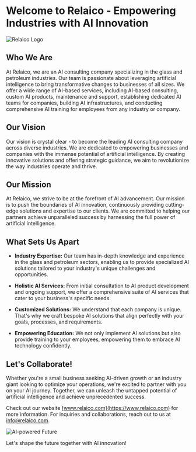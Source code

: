 # Welcome to Relaico - Empowering Industries with AI Innovation

![Relaico Logo](https://your-image-url.com)

## Who We Are

At Relaico, we are an AI consulting company specializing in the glass and petroleum industries. Our team is passionate about leveraging artificial intelligence to bring transformative changes to businesses of all sizes. We offer a wide range of AI-based services, including AI-based consulting, custom AI products, maintenance and support, establishing dedicated AI teams for companies, building AI infrastructures, and conducting comprehensive AI training for employees from any industry or company.

## Our Vision

Our vision is crystal clear - to become the leading AI consulting company across diverse industries. We are dedicated to empowering businesses and companies with the immense potential of artificial intelligence. By creating innovative solutions and offering strategic guidance, we aim to revolutionize the way industries operate and thrive.

## Our Mission

At Relaico, we strive to be at the forefront of AI advancement. Our mission is to push the boundaries of AI innovation, continuously providing cutting-edge solutions and expertise to our clients. We are committed to helping our partners achieve unparalleled success by harnessing the full power of artificial intelligence.

## What Sets Us Apart

- **Industry Expertise:** Our team has in-depth knowledge and experience in the glass and petroleum sectors, enabling us to provide specialized AI solutions tailored to your industry's unique challenges and opportunities.

- **Holistic AI Services:** From initial consultation to AI product development and ongoing support, we offer a comprehensive suite of AI services that cater to your business's specific needs.

- **Customized Solutions:** We understand that each company is unique. That's why we craft bespoke AI solutions that align perfectly with your goals, processes, and requirements.

- **Empowering Education:** We not only implement AI solutions but also provide training to your employees, empowering them to embrace AI technology confidently.

## Let's Collaborate!

Whether you're a small business seeking AI-driven growth or an industry giant looking to optimize your operations, we're excited to partner with you on your AI journey. Together, we can unleash the untapped potential of artificial intelligence and achieve unprecedented success.

Check out our website [www.relaico.com](https://www.relaico.com) for more information. For inquiries and collaborations, reach out to us at [info@relaico.com](mailto:info@relaico.com).

![AI-powered Future](https://your-image-url.com)

Let's shape the future together with AI innovation!
